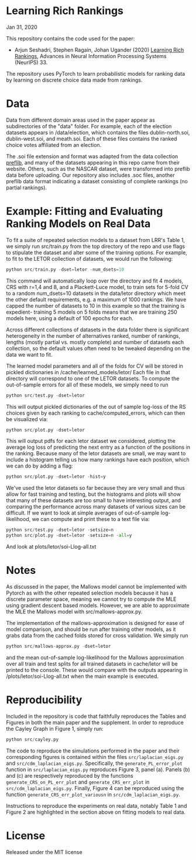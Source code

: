 # Learning Rich Rankings

Jan 31, 2020

This repository contains the code used for the paper:

* Arjun Seshadri, Stephen Ragain, Johan Ugander (2020) [Learning Rich Rankings](https://arjunsesh.github.io/files/lrr_neurips.pdf), Advances in Neural Information Processing Systems (NeurIPS) 33.

The repository uses PyTorch to learn probabilistic models for ranking data by learning on discrete choice data made from rankings.

Data
====
Data from different domain areas used in the paper appear as subdirectories of the "data" folder. For example, each of the election datasets appears in /data/election, which contains the files dublin-north.soi, dublin-west.soi, and meath.soi. Each of these files contains the ranked choice votes affiliated from an election.

The .soi file extension and format was adapted from the data collection  [preflib](http://www.preflib.org/), and many of the datasets appearing in this repo came from their website. Others, such as the NASCAR dataset, were transformed into preflib data before uploading. Our repository also includes .soc files, another preflib data format indicating a dataset consisting of complete rankings (no partial rankings).

Example: Fitting and Evaluating Ranking Models on Real Data
====
To fit a suite of repeated selection models to a dataset from LRR's Table 1, we simply run src/train.py from the top directory of the repo and use flags to stipulate the dataset and alter some of the training options. For example, to fit to the LETOR collection of datasets, we would run the following:

```python
python src/train.py -dset=letor -num_dsets=10
```

This command will automatically loop over the directory and fit 4 models, CRS with r=1,4 and 8, and a Plackett-Luce model, to train sets for 5-fold CV to a random num_dsets=10 datasets in the data/letor directory which meet the other default requirements, e.g. a maximum of 1000 rankings. We have capped the number of datasets to 10 in this example so that the training is expedient- training 5 models on 5 folds means that we are training 250 models here, using a default of 100 epochs for each.

Across different collections of datasets in the data folder there is significant heterogeneity in the number of alternatives ranked, number of rankings, lengths (mostly partial vs. mostly complete) and number of datasets each collection, so the default values often need to be tweaked depending on the data we want to fit.

The learned model parameters and all of the folds for CV will be stored in pickled dictionaries in /cache/learned_models/letor/
Each file in that directory will correspond to one of the LETOR datasets. To compute the out-of-sample errors for all of these models, we simply need to run

```python
python src/test.py -dset=letor
```

This will output pickled dictionaries of the out of sample log-loss of the RS choices given by each ranking to cache/computed_errors, which can then be visualized via:

```python
python src/plot.py -dset=letor
```

This will output pdfs for each letor dataset we considered, plotting the average log loss of predicting the next entry as a function of the positions in the ranking. Because many of the letor datasets are small, we may want to include a histogram telling us how many rankings have each position, which we can do by adding a flag:

```python
python src/plot.py -dset=letor -hist=y
```

We've used the letor datasets so far because they are very small and thus allow for fast training and testing, but the histograms and plots will show that many of these datasets are too small to have interesting output, and comparing the performance across many datasets of various sizes can be difficult. If we want to look at simple averages of out-of-sample log-likelihood, we can compute and print these to a text file via:

```python
python src/test.py -dset=letor -setsize=n
python src/plot.py -dset=letor -setsize=n -all=y
```

And look at plots/letor/soi-Llog-all.txt

Notes
==
As discussed in the paper, the Mallows model cannot be implemented with Pytorch as with the other repeated selection models because it has a discrete parameter space, meaning we cannot try to compute the MLE using gradient descent based models. However, we are able to approximate the MLE the Mallows model with src/mallows-approx.py.

The implementation of the mallows-approximation is designed for ease of model comparison, and should be run after training other models, as it grabs data from the cached folds stored for cross validation. We simply run

```python
python src/mallows-approx.py -dset=letor
```

and the mean out-of-sample log-likelihood for the Mallows approximation over all train and test splits for all trained datasets in cache/letor will be printed to the console. These would compare with the outputs appearing in /plots/letor/soi-Llog-all.txt when the main example is executed. 

Reproducibility
===
Included in the repository is code that faithfully reproduces the Tables and Figures in both the main paper and the supplement. In order to reproduce the Cayley Graph in Figure 1, simply run:

```python
python src/cayley.py
```

The code to reproduce the simulations performed in the paper and their corresponding figures is contained within the files ``src/laplacian_eigs.py`` and ``src/cdm_laplacian_eigs.py``. Specifically, the ``generate_PL_error_plot`` function in ``src/laplacian_eigs.py`` reproduces Figure 3, panel (a). Panels (b) and (c) are respectively reproduced by the functions ``generate_CRS_on_PL_err_plot`` and ``generate_CRS_err_plot`` in ``src/cdm_laplacian_eigs.py``. Finally, Figure 4 can be reproduced using the function ``generate_CRS_err_plot_variousn`` in ``src/cdm_laplacian_eigs.py``.

Instructions to reproduce the experiments on real data, notably Table 1 and Figure 2 are highlighted in the section above on fitting models to real data.

License
==
Released under the MIT license
